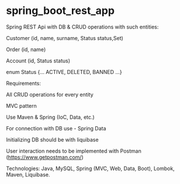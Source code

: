 # spring_boot_rest_app
Spring REST Api with DB & CRUD operations with such entities:

Customer (id, name, surname, Status status,Set<Order>)

Order (id, name)

Account (id, Status status)

enum Status {... ACTIVE, DELETED, BANNED ...}

Requirements:

All CRUD operations for every entity

MVC pattern

Use Maven & Spring (IoC, Data, etc.)

For connection with DB use - Spring Data

Initializing DB should be with liquibase

User interaction needs to be implemented with Postman (https://www.getpostman.com/)

Technologies: Java, MySQL, Spring (MVC, Web, Data, Boot), Lombok, Maven, Liquibase.
